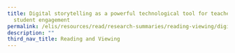 ```yaml
---
title: Digital storytelling as a powerful technological tool for teacher and
  student engagement
permalink: /elis/resources/read/research-summaries/reading-viewing/digital-storytelling-as-tool-teacher-student/
description: ""
third_nav_title: Reading and Viewing
---
```

